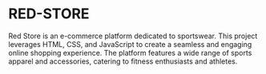 # RED-STORE
Red Store is an e-commerce platform dedicated to sportswear. This project leverages HTML, CSS, and JavaScript to create a seamless and engaging online shopping experience. The platform features a wide range of sports apparel and accessories, catering to fitness enthusiasts and athletes.
